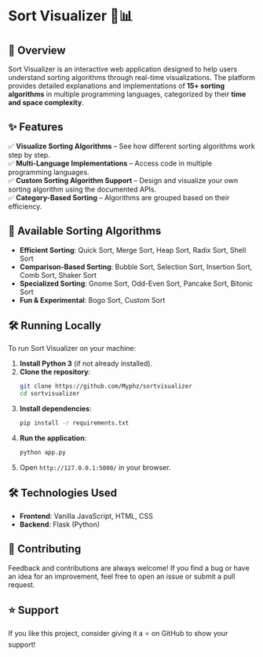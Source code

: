 # Sort Visualizer 🎨📊  

## 🚀 Overview  
Sort Visualizer is an interactive web application designed to help users understand sorting algorithms through real-time visualizations. The platform provides detailed explanations and implementations of **15+ sorting algorithms** in multiple programming languages, categorized by their **time and space complexity**.  

## ✨ Features  
✅ **Visualize Sorting Algorithms** – See how different sorting algorithms work step by step.  
✅ **Multi-Language Implementations** – Access code in multiple programming languages.  
✅ **Custom Sorting Algorithm Support** – Design and visualize your own sorting algorithm using the documented APIs.  
✅ **Category-Based Sorting** – Algorithms are grouped based on their efficiency.  

## 📌 Available Sorting Algorithms  
- **Efficient Sorting**: Quick Sort, Merge Sort, Heap Sort, Radix Sort, Shell Sort  
- **Comparison-Based Sorting**: Bubble Sort, Selection Sort, Insertion Sort, Comb Sort, Shaker Sort  
- **Specialized Sorting**: Gnome Sort, Odd-Even Sort, Pancake Sort, Bitonic Sort  
- **Fun & Experimental**: Bogo Sort, Custom Sort  

## 🛠️ Running Locally  
To run Sort Visualizer on your machine:  

1. **Install Python 3** (if not already installed).  
2. **Clone the repository**:  
   ```bash
   git clone https://github.com/Myphz/sortvisualizer
   cd sortvisualizer
   ```
3. **Install dependencies**:  
   ```bash
   pip install -r requirements.txt
   ```
4. **Run the application**:  
   ```bash
   python app.py
   ```
5. Open `http://127.0.0.1:5000/` in your browser.  

## 🛠️ Technologies Used  
- **Frontend**: Vanilla JavaScript, HTML, CSS  
- **Backend**: Flask (Python)  

## 🤝 Contributing  
Feedback and contributions are always welcome! If you find a bug or have an idea for an improvement, feel free to open an issue or submit a pull request.  

## ⭐ Support  
If you like this project, consider giving it a ⭐ on GitHub to show your support!  
